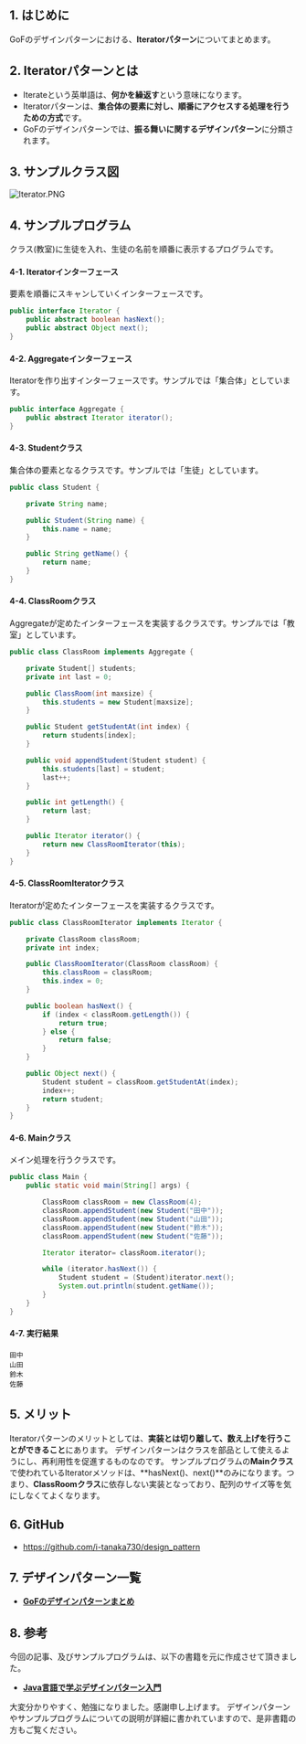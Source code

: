 ## 1. はじめに

GoFのデザインパターンにおける、**Iteratorパターン**についてまとめます。

## 2. Iteratorパターンとは
- Iterateという英単語は、**何かを繰返す**という意味になります。
- Iteratorパターンは、**集合体の要素に対し、順番にアクセスする処理を行うための方式**です。
- GoFのデザインパターンでは、**振る舞いに関するデザインパターン**に分類されます。

## 3. サンプルクラス図
![Iterator.PNG](https://qiita-image-store.s3.amazonaws.com/0/247638/fd193ad0-f0dc-a8ab-0ec6-4aa9a80d6b5d.png)

## 4. サンプルプログラム
クラス(教室)に生徒を入れ、生徒の名前を順番に表示するプログラムです。

#### 4-1. Iteratorインターフェース
要素を順番にスキャンしていくインターフェースです。

```java:Iterator.java
public interface Iterator {
	public abstract boolean hasNext();
	public abstract Object next();
}
```
#### 4-2. Aggregateインターフェース
Iteratorを作り出すインターフェースです。サンプルでは「集合体」としています。

```java:Aggregate.java
public interface Aggregate {
	public abstract Iterator iterator();
}
```

#### 4-3. Studentクラス
集合体の要素となるクラスです。サンプルでは「生徒」としています。

```java:Student.java
public class Student {

	private String name;

	public Student(String name) {
		this.name = name;
	}

	public String getName() {
		return name;
	}
}
```

#### 4-4. ClassRoomクラス
Aggregateが定めたインターフェースを実装するクラスです。サンプルでは「教室」としています。

```java:ClassRoom.java
public class ClassRoom implements Aggregate {

	private Student[] students;
	private int last = 0;

	public ClassRoom(int maxsize) {
		this.students = new Student[maxsize];
	}

	public Student getStudentAt(int index) {
		return students[index];
	}

	public void appendStudent(Student student) {
		this.students[last] = student;
		last++;
	}

	public int getLength() {
		return last;
	}

	public Iterator iterator() {
		return new ClassRoomIterator(this);
	}
}
```

#### 4-5. ClassRoomIteratorクラス
Iteratorが定めたインターフェースを実装するクラスです。

```java:ClassRoomIterator.java
public class ClassRoomIterator implements Iterator {

	private ClassRoom classRoom;
	private int index;

	public ClassRoomIterator(ClassRoom classRoom) {
		this.classRoom = classRoom;
		this.index = 0;
	}

	public boolean hasNext() {
		if (index < classRoom.getLength()) {
			return true;
		} else {
			return false;
		}
	}

	public Object next() {
		Student student = classRoom.getStudentAt(index);
		index++;
		return student;
	}
}
```
#### 4-6. Mainクラス
メイン処理を行うクラスです。

```java:Main.java
public class Main {
	public static void main(String[] args) {

		ClassRoom classRoom = new ClassRoom(4);
		classRoom.appendStudent(new Student("田中"));
		classRoom.appendStudent(new Student("山田"));
		classRoom.appendStudent(new Student("鈴木"));
		classRoom.appendStudent(new Student("佐藤"));

		Iterator iterator= classRoom.iterator();

		while (iterator.hasNext()) {
			Student student = (Student)iterator.next();
			System.out.println(student.getName());
		}
	}
}
```

#### 4-7. 実行結果
```
田中
山田
鈴木
佐藤
```

## 5. メリット
Iteratorパターンのメリットとしては、**実装とは切り離して、数え上げを行うことができること**にあります。
デザインパターンはクラスを部品として使えるようにし、再利用性を促進するものなのです。
サンプルプログラムの**Mainクラス**で使われているIteratorメソッドは、**hasNext()、next()**のみになります。つまり、**ClassRoomクラス**に依存しない実装となっており、配列のサイズ等を気にしなくてよくなります。

## 6. GitHub
- https://github.com/i-tanaka730/design_pattern

## 7. デザインパターン一覧
- [**GoFのデザインパターンまとめ**](https://github.com/i-tanaka730/design_pattern/blob/master/docs/GoFのデザインパターンまとめ.md)

## 8. 参考
今回の記事、及びサンプルプログラムは、以下の書籍を元に作成させて頂きました。

- [**Java言語で学ぶデザインパターン入門**](
https://www.amazon.co.jp/%E5%A2%97%E8%A3%9C%E6%94%B9%E8%A8%82%E7%89%88Java%E8%A8%80%E8%AA%9E%E3%81%A7%E5%AD%A6%E3%81%B6%E3%83%87%E3%82%B6%E3%82%A4%E3%83%B3%E3%83%91%E3%82%BF%E3%83%BC%E3%83%B3%E5%85%A5%E9%96%80-%E7%B5%90%E5%9F%8E-%E6%B5%A9/dp/4797327030/ref=sr_1_1?ie=UTF8&qid=1549628781)

大変分かりやすく、勉強になりました。感謝申し上げます。
デザインパターンやサンプルプログラムについての説明が詳細に書かれていますので、是非書籍の方もご覧ください。
